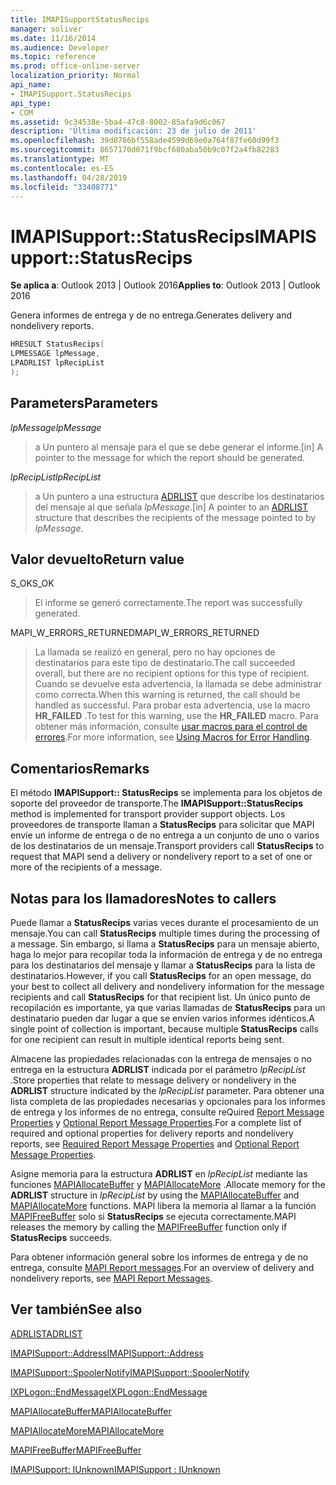 ```yaml
---
title: IMAPISupportStatusRecips
manager: soliver
ms.date: 11/16/2014
ms.audience: Developer
ms.topic: reference
ms.prod: office-online-server
localization_priority: Normal
api_name:
- IMAPISupport.StatusRecips
api_type:
- COM
ms.assetid: 9c34538e-5ba4-47c8-8002-85afa9d6c067
description: 'Última modificación: 23 de julio de 2011'
ms.openlocfilehash: 39d8786bf558ade4599d69e0a764f87fe60d99f3
ms.sourcegitcommit: 8657170d071f9bcf680aba50b9c07f2a4fb82283
ms.translationtype: MT
ms.contentlocale: es-ES
ms.lasthandoff: 04/28/2019
ms.locfileid: "33408771"
---
```

# <a name="imapisupportstatusrecips"></a><span data-ttu-id="afeea-103">IMAPISupport::StatusRecips</span><span class="sxs-lookup"><span data-stu-id="afeea-103">IMAPISupport::StatusRecips</span></span>

  
  
<span data-ttu-id="afeea-104">**Se aplica a**: Outlook 2013 | Outlook 2016</span><span class="sxs-lookup"><span data-stu-id="afeea-104">**Applies to**: Outlook 2013 | Outlook 2016</span></span> 
  
<span data-ttu-id="afeea-105">Genera informes de entrega y de no entrega.</span><span class="sxs-lookup"><span data-stu-id="afeea-105">Generates delivery and nondelivery reports.</span></span>
  
```cpp
HRESULT StatusRecips(
LPMESSAGE lpMessage,
LPADRLIST lpRecipList
);
```

## <a name="parameters"></a><span data-ttu-id="afeea-106">Parameters</span><span class="sxs-lookup"><span data-stu-id="afeea-106">Parameters</span></span>

 <span data-ttu-id="afeea-107">_lpMessage_</span><span class="sxs-lookup"><span data-stu-id="afeea-107">_lpMessage_</span></span>
  
> <span data-ttu-id="afeea-108">a Un puntero al mensaje para el que se debe generar el informe.</span><span class="sxs-lookup"><span data-stu-id="afeea-108">[in] A pointer to the message for which the report should be generated.</span></span>
    
 <span data-ttu-id="afeea-109">_lpRecipList_</span><span class="sxs-lookup"><span data-stu-id="afeea-109">_lpRecipList_</span></span>
  
> <span data-ttu-id="afeea-110">a Un puntero a una estructura [ADRLIST](adrlist.md) que describe los destinatarios del mensaje al que señala _lpMessage_.</span><span class="sxs-lookup"><span data-stu-id="afeea-110">[in] A pointer to an [ADRLIST](adrlist.md) structure that describes the recipients of the message pointed to by  _lpMessage_.</span></span>
    
## <a name="return-value"></a><span data-ttu-id="afeea-111">Valor devuelto</span><span class="sxs-lookup"><span data-stu-id="afeea-111">Return value</span></span>

<span data-ttu-id="afeea-112">S_OK</span><span class="sxs-lookup"><span data-stu-id="afeea-112">S_OK</span></span> 
  
> <span data-ttu-id="afeea-113">El informe se generó correctamente.</span><span class="sxs-lookup"><span data-stu-id="afeea-113">The report was successfully generated.</span></span>
    
<span data-ttu-id="afeea-114">MAPI_W_ERRORS_RETURNED</span><span class="sxs-lookup"><span data-stu-id="afeea-114">MAPI_W_ERRORS_RETURNED</span></span> 
  
> <span data-ttu-id="afeea-115">La llamada se realizó en general, pero no hay opciones de destinatarios para este tipo de destinatario.</span><span class="sxs-lookup"><span data-stu-id="afeea-115">The call succeeded overall, but there are no recipient options for this type of recipient.</span></span> <span data-ttu-id="afeea-116">Cuando se devuelve esta advertencia, la llamada se debe administrar como correcta.</span><span class="sxs-lookup"><span data-stu-id="afeea-116">When this warning is returned, the call should be handled as successful.</span></span> <span data-ttu-id="afeea-117">Para probar esta advertencia, use la macro **HR_FAILED** .</span><span class="sxs-lookup"><span data-stu-id="afeea-117">To test for this warning, use the **HR_FAILED** macro.</span></span> <span data-ttu-id="afeea-118">Para obtener más información, consulte [usar macros para el control de errores](using-macros-for-error-handling.md).</span><span class="sxs-lookup"><span data-stu-id="afeea-118">For more information, see [Using Macros for Error Handling](using-macros-for-error-handling.md).</span></span>
    
## <a name="remarks"></a><span data-ttu-id="afeea-119">Comentarios</span><span class="sxs-lookup"><span data-stu-id="afeea-119">Remarks</span></span>

<span data-ttu-id="afeea-120">El método **IMAPISupport:: StatusRecips** se implementa para los objetos de soporte del proveedor de transporte.</span><span class="sxs-lookup"><span data-stu-id="afeea-120">The **IMAPISupport::StatusRecips** method is implemented for transport provider support objects.</span></span> <span data-ttu-id="afeea-121">Los proveedores de transporte llaman a **StatusRecips** para solicitar que MAPI envíe un informe de entrega o de no entrega a un conjunto de uno o varios de los destinatarios de un mensaje.</span><span class="sxs-lookup"><span data-stu-id="afeea-121">Transport providers call **StatusRecips** to request that MAPI send a delivery or nondelivery report to a set of one or more of the recipients of a message.</span></span> 
  
## <a name="notes-to-callers"></a><span data-ttu-id="afeea-122">Notas para los llamadores</span><span class="sxs-lookup"><span data-stu-id="afeea-122">Notes to callers</span></span>

<span data-ttu-id="afeea-123">Puede llamar a **StatusRecips** varias veces durante el procesamiento de un mensaje.</span><span class="sxs-lookup"><span data-stu-id="afeea-123">You can call **StatusRecips** multiple times during the processing of a message.</span></span> <span data-ttu-id="afeea-124">Sin embargo, si llama a **StatusRecips** para un mensaje abierto, haga lo mejor para recopilar toda la información de entrega y de no entrega para los destinatarios del mensaje y llamar a **StatusRecips** para la lista de destinatarios.</span><span class="sxs-lookup"><span data-stu-id="afeea-124">However, if you call **StatusRecips** for an open message, do your best to collect all delivery and nondelivery information for the message recipients and call **StatusRecips** for that recipient list.</span></span> <span data-ttu-id="afeea-125">Un único punto de recopilación es importante, ya que varias llamadas de **StatusRecips** para un destinatario pueden dar lugar a que se envíen varios informes idénticos.</span><span class="sxs-lookup"><span data-stu-id="afeea-125">A single point of collection is important, because multiple **StatusRecips** calls for one recipient can result in multiple identical reports being sent.</span></span> 
  
<span data-ttu-id="afeea-126">Almacene las propiedades relacionadas con la entrega de mensajes o no entrega en la estructura **ADRLIST** indicada por el parámetro _lpRecipList_ .</span><span class="sxs-lookup"><span data-stu-id="afeea-126">Store properties that relate to message delivery or nondelivery in the **ADRLIST** structure indicated by the  _lpRecipList_ parameter.</span></span> <span data-ttu-id="afeea-127">Para obtener una lista completa de las propiedades necesarias y opcionales para los informes de entrega y los informes de no entrega, consulte reQuired [Report Message Properties](required-report-message-properties.md) y [Optional Report Message Properties](optional-report-message-properties.md).</span><span class="sxs-lookup"><span data-stu-id="afeea-127">For a complete list of required and optional properties for delivery reports and nondelivery reports, see [Required Report Message Properties](required-report-message-properties.md) and [Optional Report Message Properties](optional-report-message-properties.md).</span></span> 
  
<span data-ttu-id="afeea-128">Asigne memoria para la estructura **ADRLIST** en _lpRecipList_ mediante las funciones [MAPIAllocateBuffer](mapiallocatebuffer.md) y [MAPIAllocateMore](mapiallocatemore.md) .</span><span class="sxs-lookup"><span data-stu-id="afeea-128">Allocate memory for the **ADRLIST** structure in  _lpRecipList_ by using the [MAPIAllocateBuffer](mapiallocatebuffer.md) and [MAPIAllocateMore](mapiallocatemore.md) functions.</span></span> <span data-ttu-id="afeea-129">MAPI libera la memoria al llamar a la función [MAPIFreeBuffer](mapifreebuffer.md) solo si **StatusRecips** se ejecuta correctamente.</span><span class="sxs-lookup"><span data-stu-id="afeea-129">MAPI releases the memory by calling the [MAPIFreeBuffer](mapifreebuffer.md) function only if **StatusRecips** succeeds.</span></span> 
  
<span data-ttu-id="afeea-130">Para obtener información general sobre los informes de entrega y de no entrega, consulte [MAPI Report messages](mapi-report-messages.md).</span><span class="sxs-lookup"><span data-stu-id="afeea-130">For an overview of delivery and nondelivery reports, see [MAPI Report Messages](mapi-report-messages.md).</span></span>
  
## <a name="see-also"></a><span data-ttu-id="afeea-131">Ver también</span><span class="sxs-lookup"><span data-stu-id="afeea-131">See also</span></span>



[<span data-ttu-id="afeea-132">ADRLIST</span><span class="sxs-lookup"><span data-stu-id="afeea-132">ADRLIST</span></span>](adrlist.md)
  
[<span data-ttu-id="afeea-133">IMAPISupport::Address</span><span class="sxs-lookup"><span data-stu-id="afeea-133">IMAPISupport::Address</span></span>](imapisupport-address.md)
  
[<span data-ttu-id="afeea-134">IMAPISupport::SpoolerNotify</span><span class="sxs-lookup"><span data-stu-id="afeea-134">IMAPISupport::SpoolerNotify</span></span>](imapisupport-spoolernotify.md)
  
[<span data-ttu-id="afeea-135">IXPLogon::EndMessage</span><span class="sxs-lookup"><span data-stu-id="afeea-135">IXPLogon::EndMessage</span></span>](ixplogon-endmessage.md)
  
[<span data-ttu-id="afeea-136">MAPIAllocateBuffer</span><span class="sxs-lookup"><span data-stu-id="afeea-136">MAPIAllocateBuffer</span></span>](mapiallocatebuffer.md)
  
[<span data-ttu-id="afeea-137">MAPIAllocateMore</span><span class="sxs-lookup"><span data-stu-id="afeea-137">MAPIAllocateMore</span></span>](mapiallocatemore.md)
  
[<span data-ttu-id="afeea-138">MAPIFreeBuffer</span><span class="sxs-lookup"><span data-stu-id="afeea-138">MAPIFreeBuffer</span></span>](mapifreebuffer.md)
  
[<span data-ttu-id="afeea-139">IMAPISupport: IUnknown</span><span class="sxs-lookup"><span data-stu-id="afeea-139">IMAPISupport : IUnknown</span></span>](imapisupportiunknown.md)

